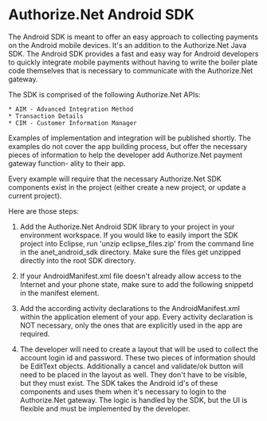 **Authorize.Net Android SDK**
=========================

The Android SDK is meant to offer an easy approach to collecting payments
on the Android mobile devices.  It's an addition to the Authorize.Net Java
SDK.  The Android SDK provides a fast and easy way for Android developers
to quickly integrate mobile payments without having to write the boiler plate
code themselves that is necessary to communicate with the Authorize.Net gateway.

The SDK is comprised of the following Authorize.Net APIs:
    
    * AIM - Advanced Integration Method
    * Transaction Details
    * CIM - Customer Information Manager

Examples of implementation and integration will be published shortly. The examples do
not cover the app building process, but offer the necessary pieces of 
information to help the developer add Authorize.Net payment gateway function-
ality to their app.

Every example will require that the necessary Authorize.Net SDK components 
exist in the project (either create a new project, or update a current project). 

Here are those steps:

1. Add the Authorize.Net Android SDK library to your project in your 
environment workspace.  If you would like to easily import the SDK project into Eclipse, 
run 'unzip eclipse_files.zip' from the command line in the anet_android_sdk 
directory.  Make sure the files get unzipped directly into the root SDK 
directory.

2.  If your AndroidManifest.xml file doesn't already allow access to the
Internet and your phone state, make sure to add the following snippetd in the 
manifest element.

  <uses-permission android:name="android.permission.INTERNET"/>
  <uses-permission android:name="android.permission.READ_PHONE_STATE"/>
  <uses-permission android:name="android.permission.ACCESS_WIFI_STATE"/>

3. Add the according activity declarations to the AndroidManifest.xml within the
application element of your app.  Every activity declaration is NOT necessary,
only the ones that are explicitly used in the app are required.  

4.  The developer will need to create a layout that will be used to collect
the account login id and password.  These two pieces of information should be
EditText objects.  Additionally a cancel and validate/ok button will need to
be placed in the layout as well.  They don't have to be visible, but they must
exist.  The SDK takes the Android id's of these components and uses them when
it's necessary to login to the Authorize.Net gateway.  The logic is handled by
the SDK, but the UI is flexible and must be implemented by the developer.  
 

